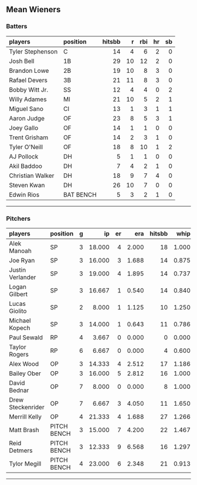 ## Mean Wieners

### Batters

 
|players          |position  | hitsbb|  r| rbi| hr| sb| 
|:----------------|:---------|------:|--:|---:|--:|--:| 
|Tyler Stephenson |C         |     14|  4|   6|  2|  0| 
|Josh Bell        |1B        |     29| 10|  12|  2|  0| 
|Brandon Lowe     |2B        |     19| 10|   8|  3|  0| 
|Rafael Devers    |3B        |     21| 11|   8|  3|  0| 
|Bobby Witt Jr.   |SS        |     12|  4|   4|  0|  2| 
|Willy Adames     |MI        |     21| 10|   5|  2|  1| 
|Miguel Sano      |CI        |     13|  1|   3|  1|  1| 
|Aaron Judge      |OF        |     23|  8|   5|  3|  1| 
|Joey Gallo       |OF        |     14|  1|   1|  0|  0| 
|Trent Grisham    |OF        |     14|  2|   3|  1|  0| 
|Tyler O'Neill    |OF        |     18|  8|  10|  1|  2| 
|AJ Pollock       |DH        |      5|  1|   1|  0|  0| 
|Akil Baddoo      |DH        |      7|  4|   2|  1|  0| 
|Christian Walker |DH        |     18|  9|   7|  4|  0| 
|Steven Kwan      |DH        |     26| 10|   7|  0|  0| 
|Edwin Rios       |BAT BENCH |      5|  3|   2|  1|  0| 

* * *

### Pitchers

 
|players           |position    |  g|     ip| er|   era| hitsbb|  whip| so|  w| sv| 
|:-----------------|:-----------|--:|------:|--:|-----:|------:|-----:|--:|--:|--:| 
|Alek Manoah       |SP          |  3| 18.000|  4| 2.000|     18| 1.000| 18|  3|  0| 
|Joe Ryan          |SP          |  3| 16.000|  3| 1.688|     14| 0.875| 16|  2|  0| 
|Justin Verlander  |SP          |  3| 19.000|  4| 1.895|     14| 0.737| 20|  1|  0| 
|Logan Gilbert     |SP          |  3| 16.667|  1| 0.540|     14| 0.840| 15|  2|  0| 
|Lucas Giolito     |SP          |  2|  8.000|  1| 1.125|     10| 1.250| 15|  0|  0| 
|Michael Kopech    |SP          |  3| 14.000|  1| 0.643|     11| 0.786| 15|  0|  0| 
|Paul Sewald       |RP          |  4|  3.667|  0| 0.000|      0| 0.000|  3|  0|  0| 
|Taylor Rogers     |RP          |  6|  6.667|  0| 0.000|      4| 0.600|  7|  0|  5| 
|Alex Wood         |OP          |  3| 14.333|  4| 2.512|     17| 1.186| 16|  2|  0| 
|Bailey Ober       |OP          |  3| 16.000|  5| 2.812|     16| 1.000| 13|  1|  0| 
|David Bednar      |OP          |  7|  8.000|  0| 0.000|      8| 1.000| 12|  0|  2| 
|Drew Steckenrider |OP          |  7|  6.667|  3| 4.050|     11| 1.650|  4|  0|  1| 
|Merrill Kelly     |OP          |  4| 21.333|  4| 1.688|     27| 1.266| 22|  1|  0| 
|Matt Brash        |PITCH BENCH |  3| 15.000|  7| 4.200|     22| 1.467| 13|  1|  0| 
|Reid Detmers      |PITCH BENCH |  3| 12.333|  9| 6.568|     16| 1.297| 12|  0|  0| 
|Tylor Megill      |PITCH BENCH |  4| 23.000|  6| 2.348|     21| 0.913| 22|  3|  0| 


* * *



